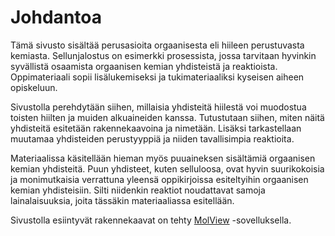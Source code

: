 # Johdantoa

Tämä sivusto sisältää perusasioita orgaanisesta eli hiileen perustuvasta kemiasta. Sellunjalostus on esimerkki prosessista, jossa tarvitaan hyvinkin syvällistä osaamista orgaanisen kemian yhdisteistä ja reaktioista. Oppimateriaali sopii lisälukemiseksi ja tukimateriaaliksi kyseisen aiheen opiskeluun. 

Sivustolla perehdytään siihen, millaisia yhdisteitä hiilestä voi muodostua toisten hiilten ja muiden alkuaineiden kanssa. Tutustutaan siihen, miten näitä yhdisteitä esitetään rakennekaavoina ja nimetään. Lisäksi tarkastellaan muutamaa yhdisteiden perustyyppiä ja niiden tavallisimpia reaktioita.

Materiaalissa käsitellään hieman myös puuaineksen sisältämiä orgaanisen kemian yhdisteitä. Puun yhdisteet, kuten selluloosa, ovat hyvin suurikokoisia ja monimutkaisia verrattuna yleensä oppikirjoissa esiteltyihin orgaanisen kemian yhdisteisiin. Silti niidenkin reaktiot noudattavat samoja lainalaisuuksia, joita tässäkin materiaaliassa esitellään.

Sivustolla esiintyvät rakennekaavat on tehty [MolView](https://molview.org/) -sovelluksella.